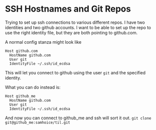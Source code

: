 # SSH Hostnames and Git Repos

Trying to set up ssh connections to various different repos. I have two identities and two github accounts. I want to be able to set up the repo to use the right identity file, but they are both pointing to github.com.

A normal config stanza might look like

```
Host github.com
  HostName github.com
  User git
  IdentityFile ~/.ssh/id_ecdsa
```

This will let you connect to github using the user `git` and the specified identity.

What you can do instead is:
```
Host github_me
  HostName github.com
  User git
  IdentityFile ~/.ssh/id_ecdsa
```

And now you can connect to github_me and ssh will sort it out.
`git clone git@github_me:samhoice/til.git`

